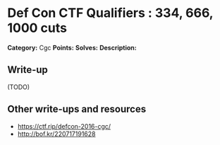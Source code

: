 # Def Con CTF Qualifiers : 334, 666, 1000 cuts

**Category:** Cgc
**Points:** 
**Solves:** 
**Description:**



## Write-up

(TODO)

## Other write-ups and resources

* https://ctf.rip/defcon-2016-cgc/
* http://bof.kr/220717191628
